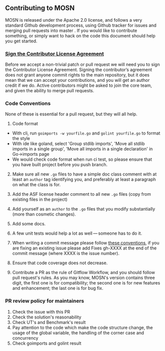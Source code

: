 
## Contributing to MOSN
MOSN is released under the Apache 2.0 license, and follows a very
standard Github development process, using Github tracker for issues and
merging pull requests into master . If you would like to contribute something, 
or simply want to hack on the code this document should help you get started.

### [Sign the Contributor License Agreement](https://www.clahub.com/agreements/alipay/sofa-mosn)
Before we accept a non-trivial patch or pull request we will need you to 
sign the Contributor License Agreement. Signing the contributor’s agreement 
does not grant anyone commit rights to the main repository, but it does mean 
that we can accept your contributions, and you will get an author credit if 
we do. Active contributors might be asked to join the core team, and given 
the ability to merge pull requests.

### Code Conventions
None of these is essential for a pull request, but they will all help. 

1. Code format
  + With cli, run `goimports -w yourfile.go` and `golint yourfile.go` to format the style
  + With ide like goland, select 'Group stdlib imports', 'Move all stdlib imports in a single group', 'Move all imports in a single declaration' in Go->imports page   
  + We would check code format when run ci test, so please ensure that you have built project before you push branch.

2. Make sure all new `.go` files to have a simple doc class comment 
with at least an `author` tag identifying you, and preferably at least a 
paragraph on what the class is for.

3. Add the ASF license header comment to all new `.go` files (copy from existing files in the project)

4. Add yourself as an `author` to the `.go` files that you modify substantially (more than cosmetic changes).

5. Add some docs.

6. A few unit tests would help a lot as well — someone has to do it.

7. When writing a commit message please follow [these conventions](https://tbaggery.com/2008/04/19/a-note-about-git-commit-messages.html), if 
you are fixing an existing issue please add Fixes gh-XXXX at the end 
of the commit message (where XXXX is the issue number).

8. Ensure that code coverage does not decrease.

9. Contribute a PR as the rule of Gitflow Workflow, and you should follow pull request's rules.
As you may know, MOSN's version contains three digit, the first one is for compatibility; the second one is for new features and enhancement; the last one is for bug fix.

### PR review policy for maintainers
1. Check the issue with this PR
2. Check the solution's reasonability
3. Check UT's and Benchmark's result
4. Pay attention to the code which make the code structure change,
 the usage of the global variable, the handling of the corner case and concurrency
5. Check goimports and golint result